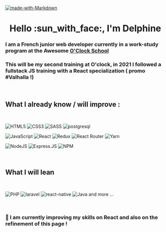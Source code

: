 [![made-with-Markdown](https://img.shields.io/badge/Made%20with-Markdown-1f425f.svg)](http://commonmark.org)
<br/>

<h1 align="center">Hello :sun_with_face:, I'm Delphine</h1>


### I am a French junior web developer currently in a work-study program at the **Awesome [O'Clock School](https://oclock.io/)** ###

### This will be my second training at O'clock, in 2021 I followed a fullstack JS training with a React specialization ( promo #Valhalla !) ### 
<br/>

## What I already know / will improve : ##
<br/>

 ![HTML5](https://img.shields.io/badge/html5-%23E34F26.svg?style=for-the-badge&logo=html5&logoColor=white) ![CSS3](https://img.shields.io/badge/css3-%231572B6.svg?style=for-the-badge&logo=css3&logoColor=white) ![SASS](https://img.shields.io/badge/SASS-hotpink.svg?style=for-the-badge&logo=SASS&logoColor=white) ![postgresql](https://img.shields.io/badge/PostgreSQL-316192?style=for-the-badge&logo=postgresql&logoColor=white)

 ![JavaScript](https://img.shields.io/badge/JavaScript-323330?style=for-the-badge&logo=javascript&logoColor=yellow) ![React](https://img.shields.io/badge/react-%2320232a.svg?style=for-the-badge&logo=react&logoColor=%2361DAFB) ![Redux](https://img.shields.io/badge/redux-%23593d88.svg?style=for-the-badge&logo=redux&logoColor=white) ![React Router](https://img.shields.io/badge/React_Router-CA4245?style=for-the-badge&logo=react-router&logoColor=white) ![Yarn](https://img.shields.io/badge/yarn-%232C8EBB.svg?style=for-the-badge&logo=yarn&logoColor=white)

 ![NodeJS](https://img.shields.io/badge/node.js-6DA55F?style=for-the-badge&logo=node.js&logoColor=white)
 ![Express.JS](https://img.shields.io/badge/Express.js-404D59?style=for-the-badge)
 ![NPM](https://img.shields.io/badge/NPM-%23000000.svg?style=for-the-badge&logo=npm&logoColor=white)

 <br/>

## What I will lean ##
<br/>

![PHP](https://img.shields.io/badge/PHP-777BB4?style=for-the-badge&logo=php&logoColor=white)
![laravel](https://img.shields.io/badge/Laravel-FF2D20?style=for-the-badge&logo=laravel&logoColor=white)
![react-native](https://img.shields.io/badge/React_Native-20232A?style=for-the-badge&logo=react&logoColor=61DAFB)
![Java](https://img.shields.io/badge/Java-ED8B00?style=for-the-badge&logo=java&logoColor=white)
and more ...

<br/>

### :seedling: I am currently improving my skills on React and also on the refinement of this page !  ###